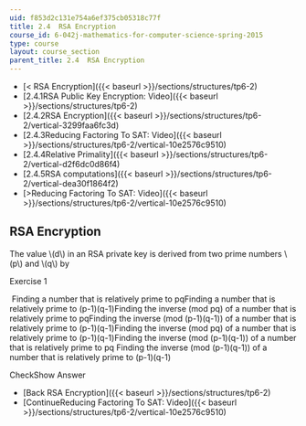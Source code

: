 ```yaml
---
uid: f853d2c131e754a6ef375cb05318c77f
title: 2.4  RSA Encryption
course_id: 6-042j-mathematics-for-computer-science-spring-2015
type: course
layout: course_section
parent_title: 2.4  RSA Encryption
---
```


*   [< RSA Encryption]({{< baseurl >}}/sections/structures/tp6-2)
*   [2.4.1RSA Public Key Encryption: Video]({{< baseurl >}}/sections/structures/tp6-2)
*   [2.4.2RSA Encryption]({{< baseurl >}}/sections/structures/tp6-2/vertical-3299faa6fc3d)
*   [2.4.3Reducing Factoring To SAT: Video]({{< baseurl >}}/sections/structures/tp6-2/vertical-10e2576c9510)
*   [2.4.4Relative Primality]({{< baseurl >}}/sections/structures/tp6-2/vertical-d2f6dc0d86f4)
*   [2.4.5RSA computations]({{< baseurl >}}/sections/structures/tp6-2/vertical-dea30f1864f2)
*   [\>Reducing Factoring To SAT: Video]({{< baseurl >}}/sections/structures/tp6-2/vertical-10e2576c9510)

RSA Encryption
--------------

  

The value \\(d\\) in an RSA private key is derived from two prime numbers \\(p\\) and \\(q\\) by

Exercise 1

&nbsp;Finding a number that is relatively prime to pqFinding a number that is relatively prime to (p-1)(q-1)Finding the inverse (mod pq) of a number that is relatively prime to pqFinding the inverse (mod (p-1)(q-1)) of a number that is relatively prime to (p-1)(q-1)Finding the inverse (mod pq) of a number that is relatively prime to (p-1)(q-1)Finding the inverse (mod (p-1)(q-1)) of a number that is relatively prime to pq Finding the inverse (mod (p-1)(q-1)) of a number that is relatively prime to (p-1)(q-1)&nbsp;

CheckShow Answer

*   [Back RSA Encryption]({{< baseurl >}}/sections/structures/tp6-2)
*   [ContinueReducing Factoring To SAT: Video]({{< baseurl >}}/sections/structures/tp6-2/vertical-10e2576c9510)